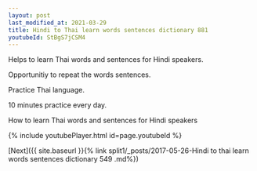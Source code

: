 ```yaml
---
layout: post
last_modified_at: 2021-03-29
title: Hindi to Thai learn words sentences dictionary 881 
youtubeId: StBgS7jCSM4
---
```

 
 
Helps to learn Thai words and sentences for Hindi speakers.

Opportunitiy to repeat the words sentences. 

Practice Thai language. 
 
10 minutes practice every day. 
 
How to learn Thai words and sentences for Hindi speakers 
 
{% include youtubePlayer.html id=page.youtubeId %}
 
 
[Next]({{ site.baseurl }}{% link  split1/_posts/2017-05-26-Hindi to thai learn words sentences dictionary 549 .md%})
 

